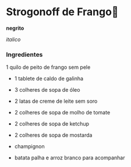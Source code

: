 # Strogonoff de Frango:chicken:

**negrito**

_italico_

### Ingredientes

1 quilo de peito de frango sem pele

- 1 tablete de caldo de galinha

- 3 colheres de sopa de óleo

- 2 latas de creme de leite sem soro 

- 2 colheres de sopa de molho de tomate

- 2 colheres de sopa de ketchup

- 2 colheres de sopa de mostarda 

- champignon

- batata palha e arroz branco para acompanhar

  ​